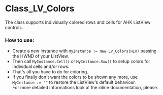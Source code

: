# Class_LV_Colors #

The class supports individually colored rows and cells for AHK ListView controls.

### How to use: ###
- Create a new instance with  `MyInstance := New LV_Colors(HLV)` passing the HWND of your ListView.
- Then call `MyInstance.Cell()` or `MyInstance.Row()` to setup colors for individual cells and/or rows.
- That's all you have to do for coloring.
- If you finally don't want the colors to be shown any more, use `MyInstance := ""` to restore the ListView's default behaviour.  
For more detailed informations look at the inline documentation, please.
